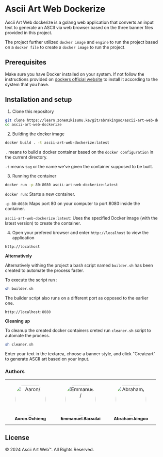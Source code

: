# Ascii Art Web Dockerize

Ascii Art Web dockerize is a golang web application that converts an input text to generate an ASCII  via web browser based on the three banner files provided in this project.

The project further utilized `docker image` and `engine` to run the project based on a `docker file` to create a `docker image` to run the project.

## Prerequisites

Make sure you have Docker installed on your system. If not follow the instructions provided on [dockers official website](https://docs.docker.com/engine/install) to install it according to the system that you have.

## Installation and setup

1. Clone this repository

```bash
git clone https://learn.zone01kisumu.ke/git/abrakingoo/ascii-art-web-dockerize.git
cd ascii-art-web-dockerize
```

2. Building the docker image

```bash
docker build . -t ascii-art-web-dockerize:latest
```

`.` means to build a docker container based on the `docker configuration`  in the current directory.

`-t` means `tag` or the name we've given the container supposed to be built.

3. Running the container

```bash
docker run -p 80:8080 ascii-art-web-dockerize:latest
```

`docker run`: Starts a new container.

`-p 80:8080`: Maps port 80 on your computer to port 8080 inside the container.

`ascii-art-web-dockerize:latest`: Uses the specified Docker image (with the latest version) to create the container.

4. Open your prefered browser and enter `http://localhost` to view the application

```bash
http://localhost
```

**Alternatively**

Alternatively withing the project a bash script named `builder.sh` has been created to automate the process faster.

To execute the script run :

```bash
sh builder.sh
```

The builder script also runs on a different port as opposed to the earlier one.

```textile
http://localhost:8080
```

**Cleaning up**

To cleanup the created docker containers creted run `cleaner.sh` script to automate the process.

```bash
sh cleaner.sh
```

Enter your text in the textarea, choose a banner style, and click "Createart" to generate ASCII art based on your input.

### Authors

<table>
<tr>
    <td align="center" style="word-wrap: break-word; width: 150.0; height: 150.0">
        <a href=https://learn.zone01kisumu.ke/git/aaochieng>
            <img src=https://learn.zone01kisumu.ke/git/avatars/8a1b24358854eb12998a07c269542193?size=870 width="100;"  style="border-radius:50%;align-items:center;justify-content:center;overflow:hidden;padding-top:10px" alt=Aaron/>
            <br />
            <sub style="font-size:14px"><b>Aoron Ochieng</b></sub>
        </a>
    </td>
    <td align="center" style="word-wrap: break-word; width: 150.0; height: 150.0">
        <a href=https://learn.zone01kisumu.ke/git/ebarsula>
            <img src=https://learn.zone01kisumu.ke/git/avatars/fa966ef34b0ccdfe772414745aeee49f?size=870 width="100;"  style="border-radius:50%;align-items:center;justify-content:center;overflow:hidden;padding-top:10px" alt=Emmanuel/>
            <br />
            <sub style="font-size:14px"><b>Emmanuel Barsulai</b></sub>
        </a>
    </td>
    <td align="center" style="word-wrap: break-word; width: 150.0; height: 150.0">
        <a href=https://learn.zone01kisumu.ke/git/abrakingoo>
            <img src=https://learn.zone01kisumu.ke/git/avatars/c307852c0cb9222c1ea2c71f98ff2d51?size=870 width="100;"  style="border-radius:50%;align-items:center;justify-content:center;overflow:hidden;padding-top:10px" alt=Abraham/>
            <br />
            <sub style="font-size:14px"><b>Abraham kingoo</b></sub>
        </a>
    </td>
</tr>
</table>

## License

© 2024 Ascii Art Web™. All Rights Reserved.

